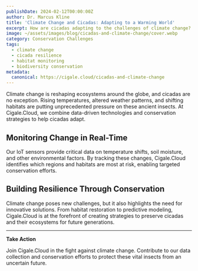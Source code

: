 ```yaml
---
publishDate: 2024-02-12T00:00:00Z
author: Dr. Marcus Kline
title: 'Climate Change and Cicadas: Adapting to a Warming World'
excerpt: How are cicadas adapting to the challenges of climate change? Cigale.Cloud explores the intersection of technology and conservation to help these insects survive a warming planet.
image: ~/assets/images/blog/cicadas-and-climate-change/cover.webp
category: Conservation Challenges
tags:
  - climate change
  - cicada resilience
  - habitat monitoring
  - biodiversity conservation
metadata:
  canonical: https://cigale.cloud/cicadas-and-climate-change
---
```


Climate change is reshaping ecosystems around the globe, and cicadas are no exception. Rising temperatures, altered weather patterns, and shifting habitats are putting unprecedented pressure on these ancient insects. At Cigale.Cloud, we combine data-driven technologies and conservation strategies to help cicadas adapt.

## Monitoring Change in Real-Time

Our IoT sensors provide critical data on temperature shifts, soil moisture, and other environmental factors. By tracking these changes, Cigale.Cloud identifies which regions and habitats are most at risk, enabling targeted conservation efforts.

## Building Resilience Through Conservation

Climate change poses new challenges, but it also highlights the need for innovative solutions. From habitat restoration to predictive modeling, Cigale.Cloud is at the forefront of creating strategies to preserve cicadas and their ecosystems for future generations.

---

**Take Action**

Join Cigale.Cloud in the fight against climate change. Contribute to our data collection and conservation efforts to protect these vital insects from an uncertain future.
